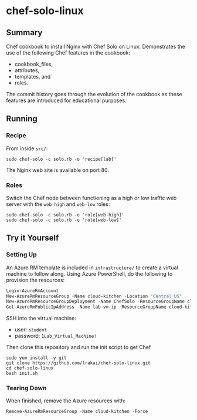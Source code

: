 # chef-solo-linux
## Summary
Chef cookbook to install Nginx with Chef Solo on Linux. Demonstrates the use of the following Chef features in the cookbook:
- cookbook_files, 
- attributes,
- templates, and 
- roles.

The commit history goes through the evolution of the cookbook as these features are introduced for educational purposes.

## Running
### Recipe
From inside `src/`:
```shell
sudo chef-solo -c solo.rb -o 'recipe[lab]'
```
The Nginx web site is available on port 80.

### Roles
Switch the Chef node between functioning as a high or low traffic web server with the `web-high` and `web-low` roles:
```shell
sudo chef-solo -c solo.rb -o 'role[web-high]'
sudo chef-solo -c solo.rb -o 'role[web-low]'
```

## Try it Yourself
### Setting Up
An Azure RM template is included in `infrastructure/` to create a virtual machine to follow along. Using Azure PowerShell, do the following to provision the resources:
```ps1
Login-AzureRmAccount
New-AzureRmResourceGroup -Name cloud-kitchen -Location "Central US"
New-AzureRmResourceGroupDeployment -Name ChefSolo -ResourceGroupName cloud-kitchen -TemplateFile .\infrastructure\arm-template.json
Get-AzureRmPublicIpAddress -Name lab-vm-ip -ResourceGroupName cloud-kitchen | Select -ExpandProperty IpAddress
```

SSH into the virtual machine:
- user: `student`
- password: `1Lab_Virtual_Machine!`

Then clone this repository and run the init script to get Chef
```shell
sudo yum install -y git
git clone https://github.com/lrakai/chef-solo-linux.git
cd chef-solo-linux
bash init.sh
```

### Tearing Down
When finished, remove the Azure resources with:
```ps1
Remove-AzureRmResourceGroup -Name cloud-kitchen -Force
```